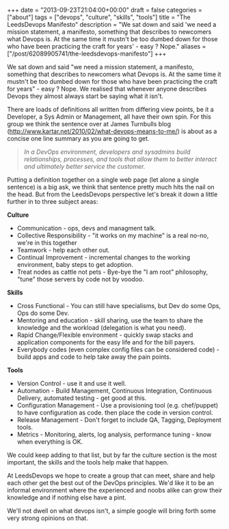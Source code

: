 +++
date = "2013-09-23T21:04:00+00:00"
draft = false
categories = ["about"]
tags = ["devops", "culture", "skills", "tools"]
title = "The LeedsDevops Manifesto"
description = "We sat down and said 'we need a mission statement, a manifesto, something that describes to newcomers what Devops is. At the same time it mustn't be too dumbed down for those who have been practicing the craft for years' - easy ? Nope."
aliases = ["/post/62089905741/the-leedsdevops-manifesto"]
+++
<p>We sat down and said "we need a mission statement, a manifesto, something that describes to newcomers what Devops is. At the same time it mustn't be too dumbed down for those who have been practicing the craft for years" - easy ? Nope. We realised that whenever anyone describes Devops they almost always start be saying what it isn't.</p>
<p>There are loads of definitions all written from differing view points, be it a Developer, a Sys Admin or Management, all have their own spin. For this group we think the sentence over at James Turnbulls blog (<a href="http://www.kartar.net/2010/02/what-devops-means-to-me/">http://www.kartar.net/2010/02/what-devops-means-to-me/</a>) is about as a concise one line summary as you are going to get.</p>
<blockquote>
<p><em>In a DevOps environment, developers and sysadmins build relationships, processes, and tools that allow them to better interact and ultimately better service the customer. &nbsp;</em></p>
</blockquote>
<p><!-- more -->Putting a definition together on a single web page (let alone a single sentence) is a big ask, we think that sentence pretty much hits the nail on the head. But from the LeedsDevops perspective let's break it down a little further in to three subject areas:</p>
<p><strong>Culture</strong></p>
<ul>
<li>Communication - ops, devs and managment talk.</li>
<li>Collective Responsibility - "it works on my machine" is a real no-no, we're in this together</li>
<li>Teamwork - help each other out.</li>
<li>Continual Improvement - incremental changes to the working environment, baby steps to get adoption.</li>
<li>Treat nodes as cattle not pets - Bye-bye the "I am root" philosophy, "tune" those servers by code not by voodoo.</li>
</ul>
<p><strong>Skills</strong></p>
<ul>
<li>Cross Functional - You can still have specialisms, but Dev do some Ops, Ops do some Dev.</li>
<li>Mentoring and education - skill sharing, use the team to share the knowledge and the workload (delegation is&nbsp;what you need).</li>
<li>Rapid Change/Flexible environment - quickly swap stacks and application components for the easy life and for the bill payers.</li>
<li>Everybody codes (even complex config files can be considered code) - build apps and code to help take away the pain points.</li>
</ul>
<p><strong>Tools</strong></p>
<ul>
<li>Version Control - use it and use it well.</li>
<li>Automation - Build Management, Continuous Integration, Continuous Delivery, automated testing - get good at this.</li>
<li>Configuration Management - Use a provisioning tool (e.g. chef/puppet) to have configuration as code. then place the code in version control.</li>
<li>Release Management - Don't forget to include QA, Tagging, Deployment tools.</li>
<li>Metrics - Monitoring, alerts, log analysis, performance tuning - know when everything is OK.</li>
</ul>
<p>We could keep adding to that list, but by far the culture section is the most important, the skills and the tools help make that happen.</p>
<p>At LeedsDevops we hope to create a group that can meet, share and help each other get the best out of the DevOps principles. We'd like it to be an informal environment where the experienced and noobs alike can grow their knowledge and if nothing else have a pint.</p>
<p>We'll not dwell on what devops isn't, a simple google will bring forth some very strong opinions on that.</p>
<p>&nbsp;</p>